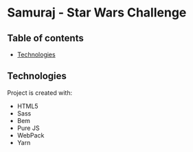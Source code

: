# Samuraj - Star Wars Challenge
## Table of contents
* [Technologies](#technologies)

	
## Technologies
Project is created with:
* HTML5
* Sass
* Bem
* Pure JS
* WebPack 
* Yarn

    